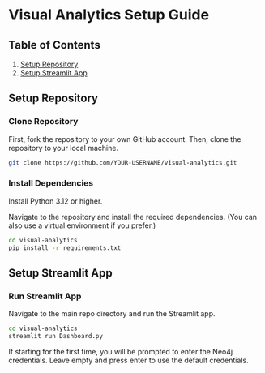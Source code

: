 # Visual Analytics Setup Guide
## Table of Contents
1. [Setup Repository](#setup-repository)
2. [Setup Streamlit App](#setup-streamlit-app)

## Setup Repository
### Clone Repository
First, fork the repository to your own GitHub account. Then, clone the repository to your local machine.
```bash
git clone https://github.com/YOUR-USERNAME/visual-analytics.git
```

### Install Dependencies
Install Python 3.12 or higher.

Navigate to the repository and install the required dependencies. (You can also use a virtual environment if you prefer.)
```bash
cd visual-analytics
pip install -r requirements.txt
```

## Setup Streamlit App
### Run Streamlit App
Navigate to the main repo directory and run the Streamlit app.
```bash
cd visual-analytics
streamlit run Dashboard.py
```

If starting for the first time, you will be prompted to enter the Neo4j credentials. Leave empty and press enter to use the default credentials.